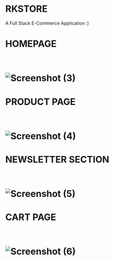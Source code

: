 # RKSTORE
A Full Stack E-Commerce Application :)<br/>
     <h1>HOMEPAGE<h1/><br/>
![Screenshot (3)](https://github.com/RahulKumar-9389/RKSTORE/assets/144117940/13094159-9824-4cd3-8865-d0e41270c4ea) <br/>
    <h1>PRODUCT PAGE<h1/> <br/>
    ![Screenshot (4)](https://github.com/RahulKumar-9389/RKSTORE/assets/144117940/576a6cc4-f056-4d33-84bc-1e2fbf989957)<br/>
    <h1>NEWSLETTER SECTION<h1/><br/>
    ![Screenshot (5)](https://github.com/RahulKumar-9389/RKSTORE/assets/144117940/2ac83ecb-2586-4719-95e9-100439ba50a0)<br/>
    <h1>CART PAGE<h1/><br/>
    ![Screenshot (6)](https://github.com/RahulKumar-9389/RKSTORE/assets/144117940/af6daacf-1e43-433d-a2da-597758822eb0)<br/>
   
